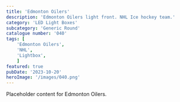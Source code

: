 ```yaml
---
title: 'Edmonton Oilers'
description: 'Edmonton Oilers light front. NHL Ice hockey team.'
category: 'LED Light Boxes'
subcategory: 'Generic Round'
catalogue number: '040'
tags: [
    'Edmonton Oilers', 
    'NHL',
    'Lightbox', 
    ]
featured: true
pubDate: '2023-10-20'
heroImage: '/images/040.png'
---
```


Placeholder content for Edmonton Oilers.
